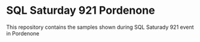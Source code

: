 # SQL Saturday 921 Pordenone
This repository contains the samples shown during SQL Saturady 921 event in Pordenone
